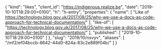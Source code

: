 {
  "kind": "likes",
  "client_id": "https://indigenous.realize.be",
  "date": "2019-10-10T18:29:00+0100",
  "h": "h-entry",
  "properties": {
    "name": [
      "Like of https://technology.blog.gov.uk/2017/08/25/why-we-use-a-docs-as-code-approach-for-technical-documentation/"
    ],
    "like-of": [
      "https://technology.blog.gov.uk/2017/08/25/why-we-use-a-docs-as-code-approach-for-technical-documentation/"
    ],
    "published": [
      "2019-10-10T18:29:00+0100"
    ]
  },
  "slug": "2019/10/nsvyv",
  "aliases": [
    "/mf2/ef04bccb-8642-44d0-824a-83c2e889f04b/"
  ]
}
